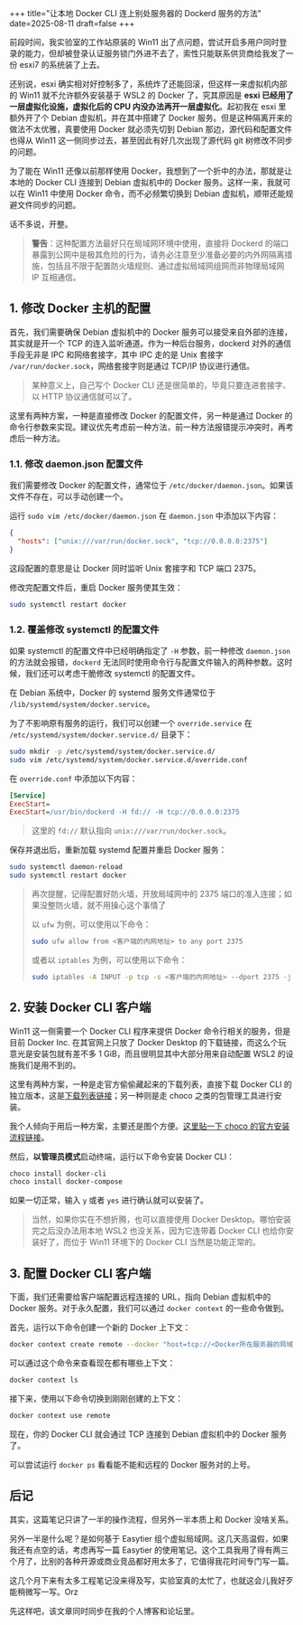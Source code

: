 +++
title="让本地 Docker CLI 连上别处服务器的 Dockerd 服务的方法"
date=2025-08-11
draft=false
+++

前段时间，我实验室的工作站原装的 Win11 出了点问题，尝试开启多用户同时登录的能力，但却被登录认证服务锁门外进不去了，索性只能联系供货商给我发了一份 esxi7 的系统装了上去。

还别说，esxi 确实相对好控制多了，系统炸了还能回滚，但这样一来虚拟机内部的 Win11 就不允许额外安装基于 WSL2 的 Docker 了，究其原因是 **esxi 已经用了一层虚拟化设施，虚拟化后的 CPU 内没办法再开一层虚拟化**。起初我在 esxi 里额外开了个 Debian 虚拟机，并在其中搭建了 Docker 服务。但是这种隔离开来的做法不太优雅，真要使用 Docker 就必须先切到 Debian 那边，源代码和配置文件也得从 Win11 这一侧同步过去，甚至因此有好几次出现了源代码 git 树修改不同步的问题。

为了能在 Win11 还像以前那样使用 Docker，我想到了一个折中的办法，那就是让本地的 Docker CLI 连接到 Debian 虚拟机中的 Docker 服务。这样一来，我就可以在 Win11 中使用 Docker 命令，而不必频繁切换到 Debian 虚拟机，顺带还能规避文件同步的问题。

话不多说，开整。

> **警告**：这种配置方法最好只在局域网环境中使用，直接将 Dockerd 的端口暴露到公网中是极其危险的行为，请务必注意至少准备必要的内外网隔离措施，包括且不限于配置防火墙规则、通过虚拟局域网组网而非物理局域网 IP 互相通信。

## 1. 修改 Docker 主机的配置

首先，我们需要确保 Debian 虚拟机中的 Docker 服务可以接受来自外部的连接，其实就是开一个 TCP 的连入监听通道。作为一种后台服务，dockerd 对外的通信手段无非是 IPC 和网络套接字，其中 IPC 走的是 Unix 套接字 `/var/run/docker.sock`，网络套接字则是通过 TCP/IP 协议进行通信。

> 某种意义上，自己写个 Docker CLI 还是很简单的，毕竟只要连进套接字、以 HTTP 协议通信就可以了。

这里有两种方案，一种是直接修改 Docker 的配置文件，另一种是通过 Docker 的命令行参数来实现。建议优先考虑前一种方法，前一种方法报错提示冲突时，再考虑后一种方法。

### 1.1. 修改 daemon.json 配置文件

我们需要修改 Docker 的配置文件，通常位于 `/etc/docker/daemon.json`。如果该文件不存在，可以手动创建一个。

运行 `sudo vim /etc/docker/daemon.json` 在 `daemon.json` 中添加以下内容：

```json
{
  "hosts": ["unix:///var/run/docker.sock", "tcp://0.0.0.0:2375"]
}
```

这段配置的意思是让 Docker 同时监听 Unix 套接字和 TCP 端口 2375。

修改完配置文件后，重启 Docker 服务使其生效：

```bash
sudo systemctl restart docker
```

### 1.2. 覆盖修改 systemctl 的配置文件

如果 systemctl 的配置文件中已经明确指定了 `-H` 参数，前一种修改 `daemon.json` 的方法就会报错，`dockerd` 无法同时使用命令行与配置文件输入的两种参数。这时候，我们还可以考虑干脆修改 systemctl 的配置文件。

在 Debian 系统中，Docker 的 systemd 服务文件通常位于 `/lib/systemd/system/docker.service`。

为了不影响原有服务的运行，我们可以创建一个 `override.service` 在 `/etc/systemd/system/docker.service.d/` 目录下：

```bash
sudo mkdir -p /etc/systemd/system/docker.service.d/
sudo vim /etc/systemd/system/docker.service.d/override.conf
```

在 `override.conf` 中添加以下内容：

```ini
[Service]
ExecStart=
ExecStart=/usr/bin/dockerd -H fd:// -H tcp://0.0.0.0:2375
```

> 这里的 `fd://` 默认指向 `unix:///var/run/docker.sock`。

保存并退出后，重新加载 systemd 配置并重启 Docker 服务：

```bash
sudo systemctl daemon-reload
sudo systemctl restart docker
```

> 再次提醒，记得配置好防火墙，开放局域网中的 2375 端口的准入连接；如果没整防火墙，就不用操心这个事情了
>
> 以 `ufw` 为例，可以使用以下命令：
>
> ```bash
> sudo ufw allow from <客户端的内网地址> to any port 2375
> ```
>
> 或者以 `iptables` 为例，可以使用以下命令：
>
> ```bash
> sudo iptables -A INPUT -p tcp -s <客户端的内网地址> --dport 2375 -j ACCEPT
> ```

## 2. 安装 Docker CLI 客户端

Win11 这一侧需要一个 Docker CLI 程序来提供 Docker 命令行相关的服务，但是目前 Docker Inc. 在其官网上只放了 Docker Desktop 的下载链接，而这么个玩意光是安装包就有差不多 1 GiB，而且很明显其中大部分用来自动配置 WSL2 的设施我们是用不到的。

这里有两种方案，一种是走官方偷偷藏起来的下载列表，直接下载 Docker CLI 的独立版本，这是[下载列表链接](https://download.docker.com/win/static/stable/x86_64)；另一种则是走 choco 之类的包管理工具进行安装。

我个人倾向于用后一种方案，主要还是图个方便。[这里贴一下 choco 的官方安装流程链接](https://chocolatey.org/install)。

然后，**以管理员模式**启动终端，运行以下命令安装 Docker CLI：

```bash
choco install docker-cli
choco install docker-compose
```

如果一切正常，输入 `y` 或者 `yes` 进行确认就可以安装了。

> 当然，如果你实在不想折腾，也可以直接使用 Docker Desktop。哪怕安装完之后没办法用本地 WSL2 也没关系，因为它连带着 Docker CLI 也给你安装好了，而位于 Win11 环境下的 Docker CLI 当然是功能正常的。

## 3. 配置 Docker CLI 客户端

下面，我们还需要给客户端配置远程连接的 URL，指向 Debian 虚拟机中的 Docker 服务。对于永久配置，我们可以通过 `docker context` 的一些命令做到。

首先，运行以下命令创建一个新的 Docker 上下文：

```bash
docker context create remote --docker "host=tcp://<Docker所在服务器的局域网IP>:2375"
```

可以通过这个命令来查看现在都有哪些上下文：

```bash
docker context ls
```

接下来，使用以下命令切换到刚刚创建的上下文：

```bash
docker context use remote
```

现在，你的 Docker CLI 就会通过 TCP 连接到 Debian 虚拟机中的 Docker 服务了。

可以尝试运行 `docker ps` 看看能不能和远程的 Docker 服务对的上号。

## 后记

其实，这篇笔记只讲了一半的操作流程，但另外一半本质上和 Docker 没啥关系。

另外一半是什么呢？是如何基于 Easytier 组个虚拟局域网。这几天高温假，如果我还有点空的话，考虑再写一篇 Easytier 的使用笔记。这个工具我用了得有两三个月了，比别的各种开源或商业竞品都好用太多了，它值得我花时间专门写一篇。

这几个月下来有太多工程笔记没来得及写，实验室真的太忙了，也就这会儿我好歹能稍微写一写。Orz

先这样吧，该文章同时同步在我的个人博客和论坛里。
